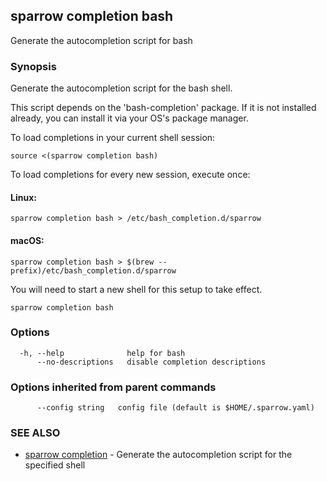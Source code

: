<!--
SPDX-FileCopyrightText: 2025 Deutsche Telekom IT GmbH

SPDX-License-Identifier: Apache-2.0
-->

## sparrow completion bash

Generate the autocompletion script for bash

### Synopsis

Generate the autocompletion script for the bash shell.

This script depends on the 'bash-completion' package.
If it is not installed already, you can install it via your OS's package manager.

To load completions in your current shell session:

	source <(sparrow completion bash)

To load completions for every new session, execute once:

#### Linux:

	sparrow completion bash > /etc/bash_completion.d/sparrow

#### macOS:

	sparrow completion bash > $(brew --prefix)/etc/bash_completion.d/sparrow

You will need to start a new shell for this setup to take effect.


```
sparrow completion bash
```

### Options

```
  -h, --help              help for bash
      --no-descriptions   disable completion descriptions
```

### Options inherited from parent commands

```
      --config string   config file (default is $HOME/.sparrow.yaml)
```

### SEE ALSO

* [sparrow completion](sparrow_completion.md)	 - Generate the autocompletion script for the specified shell

